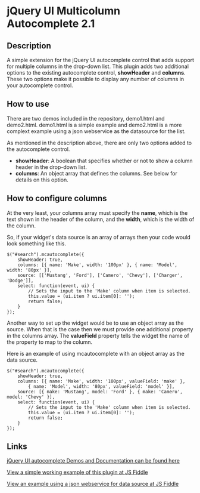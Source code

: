 jQuery UI Multicolumn Autocomplete 2.1
======================================

Description
-----------
A simple extension for the jQuery UI autocomplete control that adds support for multiple columns in the drop-down list.
This plugin adds two additional options to the existing autocomplete control, **showHeader** and **columns**. These two options make it possible to display any number of columns in your autocomplete control.


How to use
----------
There are two demos included in the repository, demo1.html and demo2.html. demo1.html is a simple example and demo2.html is a more complext example using a json webservice as the datasource for the list.


As mentioned in the description above, there are only two options added to the autocomplete control.
- **showHeader**: A boolean that specifies whether or not to show a column header in the drop-down list.
- **columns**: An object array that defines the columns. See below for details on this option.

How to configure columns
------------------------
At the very least, your columns array must specify the **name**, which is the text shown in the header of the column, and the **width**, which is the width of the column.

So, if your widget's data source is an array of arrays then your code would look something like this.

	$("#search").mcautocomplete({
		showHeader: true,
		columns: [{ name: 'Make', width: '100px' }, { name: 'Model', width: '80px' }],
		source: [['Mustang', 'Ford'], ['Camero', 'Chevy'], ['Charger', 'Dodge']],
		select: function(event, ui) {
			// Sets the input to the 'Make' column when item is selected.
			this.value = (ui.item ? ui.item[0]: '');
			return false;
		}
	});

Another way to set up the widget would be to use an object array as the source. When that is the case then we must provide one additional property in the columns array. The **valueField** property tells the widget the name of the property to map to the column. 

Here is an example of using mcautocomplete with an object array as the data source.

	$("#search").mcautocomplete({
		showHeader: true,
		columns: [{ name: 'Make', width: '100px', valueField: 'make' },
			{ name: 'Model', width: '80px', valueField: 'model' }],
		source: [{ make: 'Mustang', model: 'Ford' }, { make: 'Camero', model: 'Chevy' }],
		select: function(event, ui) {
			// Sets the input to the 'Make' column when item is selected.
			this.value = (ui.item ? ui.item[0]: '');
			return false;
		}
	});
	
Links
-----
[jQuery UI autocomplete Demos and Documentation can be found here](http://jqueryui.com/demos/autocomplete/)

[View a simple working example of this plugin at JS Fiddle](http://jsfiddle.net/alforno/d3t7V/)

[View an example using a json webservice for data source at JS Fiddle](http://jsfiddle.net/alforno/g4stL/)